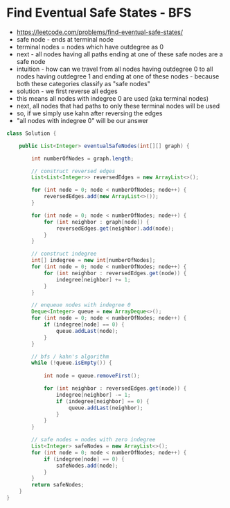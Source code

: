 # Find Eventual Safe States - BFS

- https://leetcode.com/problems/find-eventual-safe-states/
- safe node - ends at terminal node
- terminal nodes = nodes which have outdegree as 0
- next - all nodes having all paths ending at one of these safe nodes are a safe node
- intuition - how can we travel from all nodes having outdegree 0 to all nodes having outdegree 1 and ending at one of these nodes - because both these categories classify as "safe nodes"
- solution - we first reverse all edges
- this means all nodes with indegree 0 are used (aka terminal nodes)
- next, all nodes that had paths to only these terminal nodes will be used
- so, if we simply use kahn after reversing the edges
- "all nodes with indegree 0" will be our answer

```java
class Solution {

    public List<Integer> eventualSafeNodes(int[][] graph) {

        int numberOfNodes = graph.length;

        // construct reversed edges
        List<List<Integer>> reversedEdges = new ArrayList<>();

        for (int node = 0; node < numberOfNodes; node++) {
            reversedEdges.add(new ArrayList<>());
        }

        for (int node = 0; node < numberOfNodes; node++) {
            for (int neighbor : graph[node]) {
                reversedEdges.get(neighbor).add(node);
            }
        }

        // construct indegree
        int[] indegree = new int[numberOfNodes];
        for (int node = 0; node < numberOfNodes; node++) {
            for (int neighbor : reversedEdges.get(node)) {
                indegree[neighbor] += 1;
            }
        }

        // enqueue nodes with indegree 0
        Deque<Integer> queue = new ArrayDeque<>();
        for (int node = 0; node < numberOfNodes; node++) {
            if (indegree[node] == 0) {
                queue.addLast(node);
            }
        }

        // bfs / kahn's algorithm
        while (!queue.isEmpty()) {
            
            int node = queue.removeFirst();

            for (int neighbor : reversedEdges.get(node)) {
                indegree[neighbor] -= 1;
                if (indegree[neighbor] == 0) {
                    queue.addLast(neighbor);
                }
            }
        }

        // safe nodes = nodes with zero indegree
        List<Integer> safeNodes = new ArrayList<>();
        for (int node = 0; node < numberOfNodes; node++) {
            if (indegree[node] == 0) {
                safeNodes.add(node);
            }
        }
        return safeNodes;
    }
}
```

